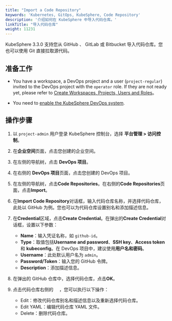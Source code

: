```yaml
---
title: "Import a Code Repository"
keywords: 'Kubernetes, GitOps, KubeSphere, Code Repository'
description: '介绍如何在 KubeSphere 中导入代码仓库。'
linkTitle: "导入代码仓库"
weight: 11231
---
```


KubeSphere 3.3.0 支持您从 GitHub 、 GitLab 或 Bitbucket 导入代码仓库。您也可以使用 Git 直接拉取源代码。

## 准备工作

- You have a workspace, a DevOps project and a user (`project-regular`) invited to the DevOps project with the `operator` role. If they are not ready yet, please refer to [Create Workspaces, Projects, Users and Roles](../../../../quick-start/create-workspace-and-project/)。

- You need to [enable the KubeSphere DevOps system](../../../../pluggable-components/devops/).


## 操作步骤
1. 以 `project-admin` 用户登录 KubeSphere 控制台，选择 **平台管理 > 访问控制**。

2. 在**企业空间**页面，点击您创建的企业空间。

3. 在左侧的导航树，点击 **DevOps 项目**。

4. 在右侧的 **DevOps 项目**页面，点击您创建的 DevOps 项目。

5. 在左侧的导航树，点击**Code Repositories**。在右侧的**Code Repositories**页面，点击**Import**。

6. 在**Import Code Repository**对话框，输入代码仓库名称，并选择代码仓库，此处以 GitHub 为例。您也可以为代码仓库设置别名和添加描述信息。

7. 在**Credential**区域，点击**Create Credential**。在弹出的**Create Credential**对话框，设置以下参数：
   - **Name**：输入凭证名称，如 `github-id`。
   - **Type**：取值包括**Username and password**、**SSH key**、**Access token**和 **kubeconfig**。在 DevOps 项目中，建议使用**用户名和密码**。
   - **Username**：此处默认用户名为 `admin`。
   - **Password/Token**：输入您的 GitHub 令牌。
   - **Description**：添加描述信息。

8. 在弹出的 GitHub 仓库中，选择代码仓库，点击**OK**。

9. 点击代码仓库右侧的 <img src="/images/docs/common-icons/three-dots.png" width="15" />，您可以执行以下操作：

   - Edit：修改代码仓库别名和描述信息以及重新选择代码仓库。
   - Edit YAML：编辑代码仓库 YAML 文件。
   - Delete：删除代码仓库。

